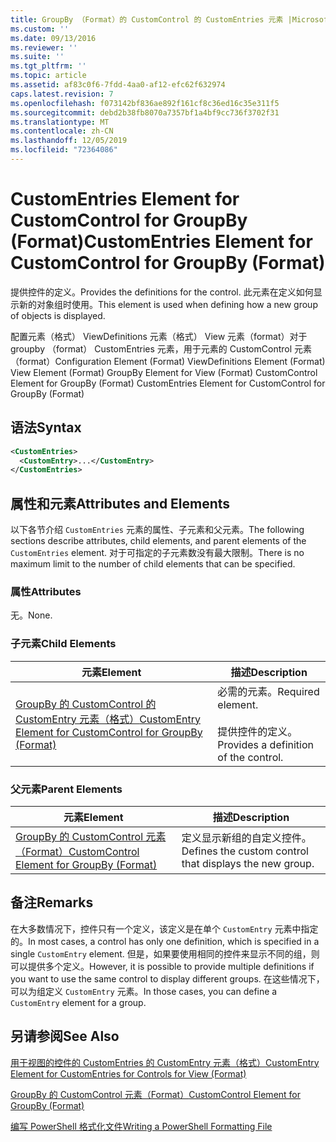 ```yaml
---
title: GroupBy （Format）的 CustomControl 的 CustomEntries 元素 |Microsoft Docs
ms.custom: ''
ms.date: 09/13/2016
ms.reviewer: ''
ms.suite: ''
ms.tgt_pltfrm: ''
ms.topic: article
ms.assetid: af83c0f6-7fdd-4aa0-af12-efc62f632974
caps.latest.revision: 7
ms.openlocfilehash: f073142bf836ae892f161cf8c36ed16c35e311f5
ms.sourcegitcommit: debd2b38fb8070a7357bf1a4bf9cc736f3702f31
ms.translationtype: MT
ms.contentlocale: zh-CN
ms.lasthandoff: 12/05/2019
ms.locfileid: "72364086"
---
```

# <a name="customentries-element-for-customcontrol-for-groupby-format"></a><span data-ttu-id="e0041-102">CustomEntries Element for CustomControl for GroupBy (Format)</span><span class="sxs-lookup"><span data-stu-id="e0041-102">CustomEntries Element for CustomControl for GroupBy (Format)</span></span>

<span data-ttu-id="e0041-103">提供控件的定义。</span><span class="sxs-lookup"><span data-stu-id="e0041-103">Provides the definitions for the control.</span></span> <span data-ttu-id="e0041-104">此元素在定义如何显示新的对象组时使用。</span><span class="sxs-lookup"><span data-stu-id="e0041-104">This element is used when defining how a new group of objects is displayed.</span></span>

<span data-ttu-id="e0041-105">配置元素（格式） ViewDefinitions 元素（格式） View 元素（format）对于 groupby （format） CustomEntries 元素，用于元素的 CustomControl 元素（format）</span><span class="sxs-lookup"><span data-stu-id="e0041-105">Configuration Element (Format) ViewDefinitions Element (Format) View Element (Format) GroupBy Element for View (Format) CustomControl Element for GroupBy (Format) CustomEntries Element for CustomControl for GroupBy (Format)</span></span>

## <a name="syntax"></a><span data-ttu-id="e0041-106">语法</span><span class="sxs-lookup"><span data-stu-id="e0041-106">Syntax</span></span>

```xml
<CustomEntries>
  <CustomEntry>...</CustomEntry>
</CustomEntries>
```

## <a name="attributes-and-elements"></a><span data-ttu-id="e0041-107">属性和元素</span><span class="sxs-lookup"><span data-stu-id="e0041-107">Attributes and Elements</span></span>

<span data-ttu-id="e0041-108">以下各节介绍 `CustomEntries` 元素的属性、子元素和父元素。</span><span class="sxs-lookup"><span data-stu-id="e0041-108">The following sections describe attributes, child elements, and parent elements of the `CustomEntries` element.</span></span> <span data-ttu-id="e0041-109">对于可指定的子元素数没有最大限制。</span><span class="sxs-lookup"><span data-stu-id="e0041-109">There is no maximum limit to the number of child elements that can be specified.</span></span>

### <a name="attributes"></a><span data-ttu-id="e0041-110">属性</span><span class="sxs-lookup"><span data-stu-id="e0041-110">Attributes</span></span>

<span data-ttu-id="e0041-111">无。</span><span class="sxs-lookup"><span data-stu-id="e0041-111">None.</span></span>

### <a name="child-elements"></a><span data-ttu-id="e0041-112">子元素</span><span class="sxs-lookup"><span data-stu-id="e0041-112">Child Elements</span></span>

|<span data-ttu-id="e0041-113">元素</span><span class="sxs-lookup"><span data-stu-id="e0041-113">Element</span></span>|<span data-ttu-id="e0041-114">描述</span><span class="sxs-lookup"><span data-stu-id="e0041-114">Description</span></span>|
|-------------|-----------------|
|[<span data-ttu-id="e0041-115">GroupBy 的 CustomControl 的 CustomEntry 元素（格式）</span><span class="sxs-lookup"><span data-stu-id="e0041-115">CustomEntry Element for CustomControl for GroupBy (Format)</span></span>](./customentry-element-for-customcontrol-for-groupby-format.md)|<span data-ttu-id="e0041-116">必需的元素。</span><span class="sxs-lookup"><span data-stu-id="e0041-116">Required element.</span></span><br /><br /> <span data-ttu-id="e0041-117">提供控件的定义。</span><span class="sxs-lookup"><span data-stu-id="e0041-117">Provides a definition of the control.</span></span>|

### <a name="parent-elements"></a><span data-ttu-id="e0041-118">父元素</span><span class="sxs-lookup"><span data-stu-id="e0041-118">Parent Elements</span></span>

|<span data-ttu-id="e0041-119">元素</span><span class="sxs-lookup"><span data-stu-id="e0041-119">Element</span></span>|<span data-ttu-id="e0041-120">描述</span><span class="sxs-lookup"><span data-stu-id="e0041-120">Description</span></span>|
|-------------|-----------------|
|[<span data-ttu-id="e0041-121">GroupBy 的 CustomControl 元素（Format）</span><span class="sxs-lookup"><span data-stu-id="e0041-121">CustomControl Element for GroupBy (Format)</span></span>](./customcontrol-element-for-groupby-format.md)|<span data-ttu-id="e0041-122">定义显示新组的自定义控件。</span><span class="sxs-lookup"><span data-stu-id="e0041-122">Defines the custom control that displays the new group.</span></span>|

## <a name="remarks"></a><span data-ttu-id="e0041-123">备注</span><span class="sxs-lookup"><span data-stu-id="e0041-123">Remarks</span></span>

<span data-ttu-id="e0041-124">在大多数情况下，控件只有一个定义，该定义是在单个 `CustomEntry` 元素中指定的。</span><span class="sxs-lookup"><span data-stu-id="e0041-124">In most cases, a control has only one definition, which is specified in a single `CustomEntry` element.</span></span> <span data-ttu-id="e0041-125">但是，如果要使用相同的控件来显示不同的组，则可以提供多个定义。</span><span class="sxs-lookup"><span data-stu-id="e0041-125">However, it is possible to provide multiple definitions if you want to use the same control to display different groups.</span></span> <span data-ttu-id="e0041-126">在这些情况下，可以为组定义 `CustomEntry` 元素。</span><span class="sxs-lookup"><span data-stu-id="e0041-126">In those cases, you can define a `CustomEntry` element for a group.</span></span>

## <a name="see-also"></a><span data-ttu-id="e0041-127">另请参阅</span><span class="sxs-lookup"><span data-stu-id="e0041-127">See Also</span></span>

[<span data-ttu-id="e0041-128">用于视图的控件的 CustomEntries 的 CustomEntry 元素（格式）</span><span class="sxs-lookup"><span data-stu-id="e0041-128">CustomEntry Element for CustomEntries for Controls for View (Format)</span></span>](./customentry-element-for-customentries-for-controls-for-view-format.md)

[<span data-ttu-id="e0041-129">GroupBy 的 CustomControl 元素（Format）</span><span class="sxs-lookup"><span data-stu-id="e0041-129">CustomControl Element for GroupBy (Format)</span></span>](./customcontrol-element-for-groupby-format.md)

[<span data-ttu-id="e0041-130">编写 PowerShell 格式化文件</span><span class="sxs-lookup"><span data-stu-id="e0041-130">Writing a PowerShell Formatting File</span></span>](./writing-a-powershell-formatting-file.md)
